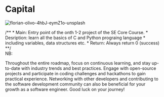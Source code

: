 # Capital

<title>This Repo is a representation  of what the  roadmap to bacome a SE</title>

![florian-olivo-4hbJ-eymZ1o-unsplash](https://github.com/Matidza/Capital/assets/125007667/faf81426-7966-4f0b-a3ae-5826c9bd8d8e)

<div>
  /**
    * Main: Entry point of the onth 1-2 project of the SE Core Course.
    * Desription: learn all the basics of C and Python prograing language
    * including variables, data structures etc.
    * Return: Always return 0 (success)
  **/
</div>
NB:

Throughout the entire roadmap, focus on continuous learning, and stay up-to-date with industry trends and best practices. Engage with open-source projects and participate in coding challenges and hackathons to gain practical experience. Networking with other developers and contributing to the software development community can also be beneficial for your growth as a software engineer. Good luck on your journey!
